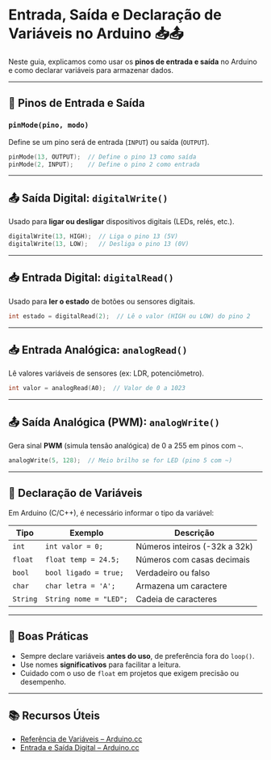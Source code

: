 
# Entrada, Saída e Declaração de Variáveis no Arduino 📥📤

Neste guia, explicamos como usar os **pinos de entrada e saída** no Arduino e como declarar variáveis para armazenar dados.

---

## 🔌 Pinos de Entrada e Saída

### `pinMode(pino, modo)`
Define se um pino será de entrada (`INPUT`) ou saída (`OUTPUT`).

```cpp
pinMode(13, OUTPUT);  // Define o pino 13 como saída
pinMode(2, INPUT);    // Define o pino 2 como entrada
```

---

## 📤 Saída Digital: `digitalWrite()`

Usado para **ligar ou desligar** dispositivos digitais (LEDs, relés, etc.).

```cpp
digitalWrite(13, HIGH);  // Liga o pino 13 (5V)
digitalWrite(13, LOW);   // Desliga o pino 13 (0V)
```

---

## 📥 Entrada Digital: `digitalRead()`

Usado para **ler o estado** de botões ou sensores digitais.

```cpp
int estado = digitalRead(2);  // Lê o valor (HIGH ou LOW) do pino 2
```

---

## 📥 Entrada Analógica: `analogRead()`

Lê valores variáveis de sensores (ex: LDR, potenciômetro).

```cpp
int valor = analogRead(A0);  // Valor de 0 a 1023
```

---

## 📤 Saída Analógica (PWM): `analogWrite()`

Gera sinal **PWM** (simula tensão analógica) de 0 a 255 em pinos com `~`.

```cpp
analogWrite(5, 128);  // Meio brilho se for LED (pino 5 com ~)
```

---

## 🧮 Declaração de Variáveis

Em Arduino (C/C++), é necessário informar o tipo da variável:

| Tipo      | Exemplo            | Descrição                        |
|-----------|--------------------|----------------------------------|
| `int`     | `int valor = 0;`   | Números inteiros (-32k a 32k)    |
| `float`   | `float temp = 24.5;`| Números com casas decimais       |
| `bool`    | `bool ligado = true;`| Verdadeiro ou falso             |
| `char`    | `char letra = 'A';` | Armazena um caractere            |
| `String`  | `String nome = "LED";`| Cadeia de caracteres            |

---

## 🧠 Boas Práticas

- Sempre declare variáveis **antes do uso**, de preferência fora do `loop()`.
- Use nomes **significativos** para facilitar a leitura.
- Cuidado com o uso de `float` em projetos que exigem precisão ou desempenho.

---

## 📚 Recursos Úteis

- [Referência de Variáveis – Arduino.cc](https://www.arduino.cc/reference/en/#variables)
- [Entrada e Saída Digital – Arduino.cc](https://www.arduino.cc/en/Tutorial/BuiltInExamples)
